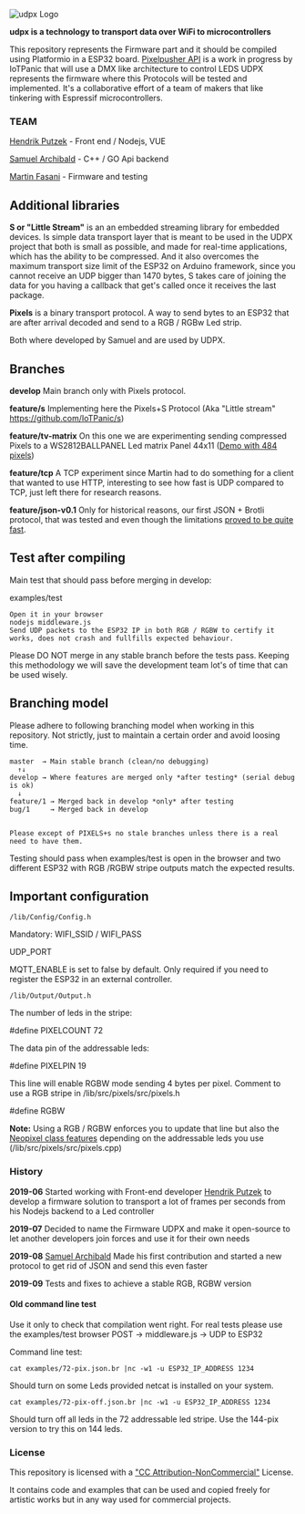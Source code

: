 ![udpx Logo](/examples/udpix-logo.png)

**udpx is a technology to transport data over WiFi to microcontrollers**

This repository represents the Firmware part and it should be compiled using Platformio in a ESP32 board. 
[Pixelpusher API](https://github.com/IoTPanic/pixelpusher) is a work in progress by IoTPanic that will use a DMX like architecture to control LEDS
UDPX represents the firmware where this Protocols will be tested and implemented. It's a collaborative effort of a team of makers that like tinkering with Espressif microcontrollers.

### TEAM

[Hendrik Putzek](https://github.com/hputzek)   - Front end / Nodejs, VUE

[Samuel Archibald](https://github.com/IoTPanic) - C++ / GO Api backend

[Martin Fasani](https://github.com/martinberlin) - Firmware and testing

## Additional libraries

**S or "Little Stream"** is an an embedded streaming library for embedded devices. Is simple data transport layer that is meant to be used in the UDPX project that both is small as possible, and made for real-time applications, which has the ability to be compressed. And it also overcomes the maximum transport size limit of the ESP32 on Arduino framework, since you cannot receive an UDP bigger than 1470 bytes, S takes care of joining the data for you having a callback that get's called once it receives the last package.

**Pixels** is a binary transport protocol. A way to send bytes to an ESP32 that are after arrival decoded and send to a RGB / RGBw Led strip. 

Both where developed by Samuel and are used by UDPX. 

## Branches


**develop** Main branch only with Pixels protocol. 

**feature/s** Implementing here the Pixels+S Protocol (Aka "Little stream" https://github.com/IoTPanic/s)

**feature/tv-matrix** On this one we are experimenting sending compressed Pixels to a WS2812BALLPANEL Led matrix Panel 44x11 ([Demo with 484 pixels](https://twitter.com/martinfasani/status/1182244962395656192))

**feature/tcp** A TCP experiment since Martin had to do something for a client that wanted to use HTTP, interesting to see how fast is UDP compared to TCP, just left there for research reasons.


**feature/json-v0.1** Only for historical reasons, our first JSON + Brotli protocol, that was tested and even though the limitations [proved to be quite fast](https://twitter.com/martinfasani/status/1166106095858966529).



## Test after compiling

Main test that should pass before merging in develop: 

examples/test

    Open it in your browser
    nodejs middleware.js 
    Send UDP packets to the ESP32 IP in both RGB / RGBW to certify it works, does not crash and fullfills expected behaviour.

Please DO NOT merge in any stable branch before the tests pass. Keeping this methodology we will save the development team lot's of time that can be used wisely.

## Branching model

Please adhere to following branching model when working in this repository. Not strictly, just to maintain a certain order and avoid loosing time. 

    master  → Main stable branch (clean/no debugging)
      ↑↓
    develop → Where features are merged only *after testing* (serial debug is ok)
      ↓
    feature/1 → Merged back in develop *only* after testing 
    bug/1     → Merged back in develop
    

    Please except of PIXELS+s no stale branches unless there is a real need to have them. 

Testing should pass when examples/test is open in the browser and two different ESP32 with RGB /RGBW stripe outputs match the expected results.

## Important configuration

    /lib/Config/Config.h

Mandatory:
WIFI_SSID / WIFI_PASS 

UDP_PORT

MQTT_ENABLE is set to false by default. Only required if you need to register the ESP32 in an external controller.

    /lib/Output/Output.h

The number of leds in the stripe: 

#define PIXELCOUNT 72

The data pin of the addressable leds:

#define PIXELPIN 19

This line will enable RGBW mode sending 4 bytes per pixel. Comment to use a RGB stripe in /lib/src/pixels/src/pixels.h

#define RGBW

**Note:** Using a RGB / RGBW enforces you to update that line but also the [Neopixel class features](https://github.com/Makuna/NeoPixelBus/wiki/NeoPixelBus-object#neo-features) depending on the addressable leds you use (/lib/src/pixels/src/pixels.cpp)

### History

**2019-06** Started working with Front-end developer [Hendrik Putzek](https://twitter.com/hputzek) to develop a firmware solution to transport a lot of frames per seconds from his Nodejs backend to a Led controller

**2019-07** Decided to name the Firmware UDPX and make it open-source to let another developers join forces and use it for their own needs

**2019-08** [Samuel Archibald](https://twitter.com/IoTPanic) Made his first contribution and started a new protocol to get rid of JSON and send this even faster

**2019-09** Tests and fixes to achieve a stable RGB, RGBW version

#### Old command line test

Use it only to check that compilation went right. For real tests please use the examples/test browser POST -> middleware.js -> UDP to ESP32

Command line test:

    cat examples/72-pix.json.br |nc -w1 -u ESP32_IP_ADDRESS 1234

Should turn on some Leds provided netcat is installed on your system.

    cat examples/72-pix-off.json.br |nc -w1 -u ESP32_IP_ADDRESS 1234

Should turn off all leds in the 72 addressable led stripe. Use the 144-pix version to try this on 144 leds.

### License

This repository is licensed with a ["CC Attribution-NonCommercial"](https://creativecommons.org/licenses/by-nc/4.0/legalcode) License.

It contains code and examples that can be used and copied freely for artistic works but in any way used for commercial projects. 
